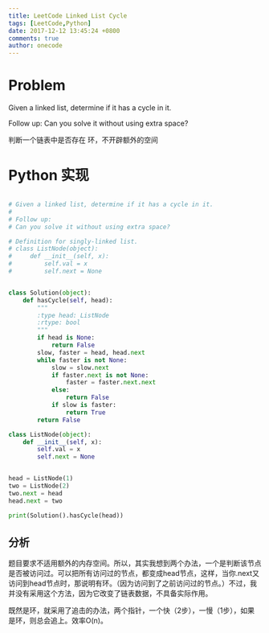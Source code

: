 ```yaml
---
title: LeetCode Linked List Cycle
tags: [LeetCode,Python]
date: 2017-12-12 13:45:24 +0800
comments: true
author: onecode
---
```

# Problem

Given a linked list, determine if it has a cycle in it.

Follow up:
Can you solve it without using extra space?

判断一个链表中是否存在 环，不开辟额外的空间

<!--break-->

# Python 实现

``` python

# Given a linked list, determine if it has a cycle in it.
#
# Follow up:
# Can you solve it without using extra space?

# Definition for singly-linked list.
# class ListNode(object):
#     def __init__(self, x):
#         self.val = x
#         self.next = None


class Solution(object):
    def hasCycle(self, head):
        """
        :type head: ListNode
        :rtype: bool
        """
        if head is None:
            return False
        slow, faster = head, head.next
        while faster is not None:
            slow = slow.next
            if faster.next is not None:
                faster = faster.next.next
            else:
                return False
            if slow is faster:
                return True
        return False

class ListNode(object):
    def __init__(self, x):
        self.val = x
        self.next = None


head = ListNode(1)
two = ListNode(2)
two.next = head
head.next = two

print(Solution().hasCycle(head))

```

## 分析

题目要求不适用额外的内存空间。所以，其实我想到两个办法，一个是判断该节点是否被访问过。可以把所有访问过的节点，都变成head节点，这样，当你.next又访问到head节点时，那说明有环。（因为访问到了之前访问过的节点。）不过，我并没有采用这个方法，因为它改变了链表数据，不具备实际作用。

既然是环，就采用了追击的办法，两个指针，一个快（2步），一慢（1步），如果是环，则总会追上。效率O(n)。